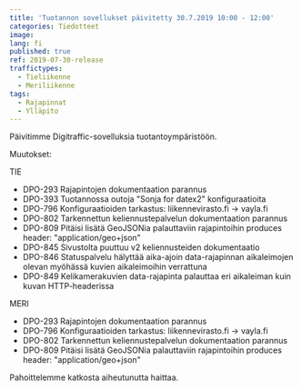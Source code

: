 ```yaml
---
title: 'Tuotannon sovellukset päivitetty 30.7.2019 10:00 - 12:00'
categories: Tiedotteet
image: 
lang: fi
published: true
ref: 2019-07-30-release
traffictypes:
  - Tieliikenne
  - Meriliikenne
tags:
  - Rajapinnat
  - Ylläpito
---
```


Päivitimme Digitraffic-sovelluksia tuotantoympäristöön.

Muutokset:

TIE

- DPO-293 Rajapintojen dokumentaation parannus
- DPO-393 Tuotannossa outoja "Sonja for datex2" konfiguraatioita
- DPO-796 Konfiguraatioiden tarkastus: liikennevirasto.fi -> vayla.fi
- DPO-802 Tarkennettun keliennustepalvelun dokumentaation parannus
- DPO-809 Pitäisi lisätä GeoJSONia palauttaviin rajapintoihin produces header: "application/geo+json"
- DPO-845 Sivustolta puuttuu v2 keliennusteiden dokumentaatio
- DPO-846 Statuspalvelu hälyttää aika-ajoin data-rajapinnan aikaleimojen olevan myöhässä kuvien aikaleimoihin verrattuna
- DPO-849 Kelikamerakuvien data-rajapinta palauttaa eri aikaleiman kuin kuvan HTTP-headerissa

MERI

- DPO-293 Rajapintojen dokumentaation parannus
- DPO-796 Konfiguraatioiden tarkastus: liikennevirasto.fi -> vayla.fi
- DPO-802 Tarkennettun keliennustepalvelun dokumentaation parannus
- DPO-809 Pitäisi lisätä GeoJSONia palauttaviin rajapintoihin produces header: "application/geo+json"

Pahoittelemme katkosta aiheutunutta haittaa.
